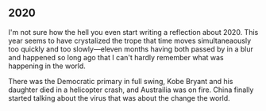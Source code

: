 ## 2020

I'm not sure how the hell you even start writing a reflection about 2020. This year seems to have crystalized the trope that time moves simultaneaously too quickly and too slowly&mdash;eleven months having both passed by in a blur and happened so long ago that I can't hardly remember what was happening in the world.

There was the Democratic primary in full swing, Kobe Bryant and his daughter died in a helicopter crash, and Austrailia was on fire. China finally started talking about the virus that was about the change the world.
